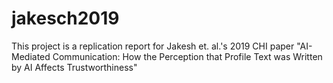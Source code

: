 # jakesch2019
This project is a replication report for Jakesh et. al.'s 2019 CHI paper "AI-Mediated Communication: How the Perception that Profile Text was Written by AI Affects Trustworthiness"

